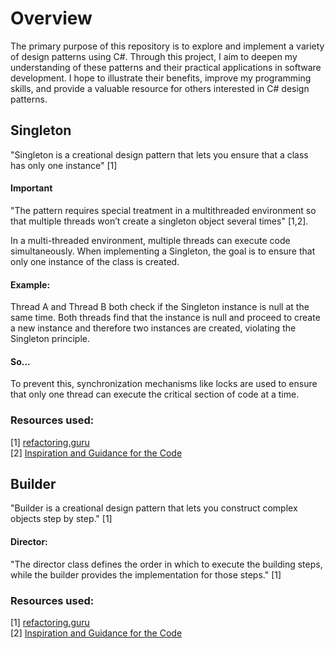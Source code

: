 # Overview

The primary purpose of this repository is to explore and implement a variety of design patterns using C#. Through this project, I aim to deepen my understanding of these patterns and their practical applications in software development. I hope to illustrate their benefits, improve my programming skills, and provide a valuable resource for others interested in C# design patterns. 

## Singleton
"Singleton is a creational design pattern that lets you ensure that a class has only one instance" [1]
#### Important
"The pattern requires special treatment in a multithreaded environment so that multiple threads won’t create a singleton object several times" [1,2].

In a multi-threaded environment, multiple threads can execute code simultaneously. When implementing a Singleton, the goal is to ensure that only one instance of the class is created.  
#### Example:
Thread A and Thread B both check if the Singleton instance is null at the same time. Both threads find that the instance is null and proceed to create a new instance and therefore two instances are created, violating the Singleton principle.
#### So...

To prevent this, synchronization mechanisms like locks are used to ensure that only one thread can execute the critical section of code at a time.

### Resources used:
[1] [refactoring.guru](https://refactoring.guru/design-patterns/singleton)  
[2] [Inspiration and Guidance for the Code](https://www.youtube.com/watch?v=r6Y0SmbufmU)


## Builder
"Builder is a creational design pattern that lets you construct complex objects step by step." [1]
#### Director:
"The director class defines the order in which to execute the building steps, while the builder provides the implementation for those steps." [1]

### Resources used:
[1] [refactoring.guru](https://refactoring.guru/design-patterns/builder)  
[2] [Inspiration and Guidance for the Code](https://www.youtube.com/watch?v=MaY_MDdWkQw)
